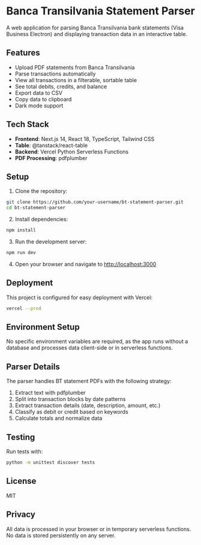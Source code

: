 # Banca Transilvania Statement Parser

A web application for parsing Banca Transilvania bank statements (Visa Business Electron) and displaying transaction data in an interactive table.

## Features

- Upload PDF statements from Banca Transilvania 
- Parse transactions automatically
- View all transactions in a filterable, sortable table
- See total debits, credits, and balance
- Export data to CSV
- Copy data to clipboard
- Dark mode support

## Tech Stack

- **Frontend**: Next.js 14, React 18, TypeScript, Tailwind CSS
- **Table**: @tanstack/react-table
- **Backend**: Vercel Python Serverless Functions
- **PDF Processing**: pdfplumber

## Setup

1. Clone the repository:

```bash
git clone https://github.com/your-username/bt-statement-parser.git
cd bt-statement-parser
```

2. Install dependencies:

```bash
npm install
```

3. Run the development server:

```bash
npm run dev
```

4. Open your browser and navigate to [http://localhost:3000](http://localhost:3000)

## Deployment

This project is configured for easy deployment with Vercel:

```bash
vercel --prod
```

## Environment Setup

No specific environment variables are required, as the app runs without a database and processes data client-side or in serverless functions.

## Parser Details

The parser handles BT statement PDFs with the following strategy:

1. Extract text with pdfplumber
2. Split into transaction blocks by date patterns
3. Extract transaction details (date, description, amount, etc.)
4. Classify as debit or credit based on keywords
5. Calculate totals and normalize data

## Testing

Run tests with:

```bash
python -m unittest discover tests
```

## License

MIT

## Privacy

All data is processed in your browser or in temporary serverless functions. No data is stored persistently on any server. 